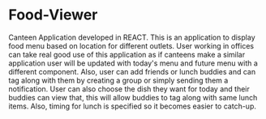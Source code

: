 # Food-Viewer
Canteen Application developed in REACT.
This is an application to display food menu based on location for different outlets. User working in offices can take real good use of this application as if canteens make a similar application user will be updated with today's menu and future menu with a different component. Also, user can add friends or lunch buddies and can tag along with them by creating a group or simply sending them a notification. User can also choose the dish they want for today and their buddies can view that, this will allow buddies to tag along with same lunch items. Also, timing for lunch is specified so it becomes easier to catch-up.
